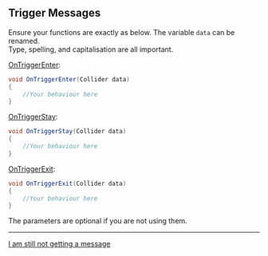 ## Trigger Messages

Ensure your functions are exactly as below.
The variable `data` can be renamed.  
Type, spelling, and capitalisation are all important.

[OnTriggerEnter](https://docs.unity3d.com/ScriptReference/MonoBehaviour.OnTriggerEnter.html):
```csharp
void OnTriggerEnter(Collider data)
{
    //Your behaviour here
}
```

[OnTriggerStay](https://docs.unity3d.com/ScriptReference/MonoBehaviour.OnTriggerStay.html):
```csharp
void OnTriggerStay(Collider data)
{
    //Your behaviour here
}
```

[OnTriggerExit](https://docs.unity3d.com/ScriptReference/MonoBehaviour.OnTriggerExit.html):
```csharp
void OnTriggerExit(Collider data)
{
    //Your behaviour here
}
```

The parameters are optional if you are not using them.

---
[I am still not getting a message](3%20Trigger%20Matrix%203D.md)